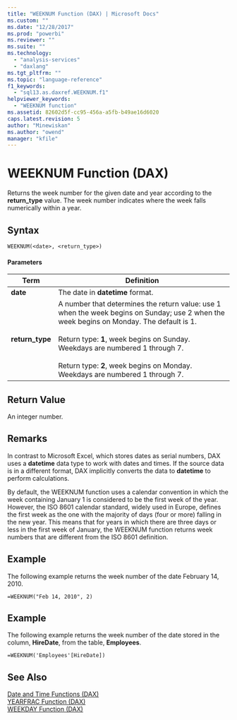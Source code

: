 ```yaml
---
title: "WEEKNUM Function (DAX) | Microsoft Docs"
ms.custom: ""
ms.date: "12/28/2017"
ms.prod: "powerbi"
ms.reviewer: ""
ms.suite: ""
ms.technology: 
  - "analysis-services"
  - "daxlang"
ms.tgt_pltfrm: ""
ms.topic: "language-reference"
f1_keywords: 
  - "sql13.as.daxref.WEEKNUM.f1"
helpviewer_keywords: 
  - "WEEKNUM function"
ms.assetid: 82602d5f-cc95-456a-a5fb-b49ae16d6020
caps.latest.revision: 5
author: "Minewiskan"
ms.author: "owend"
manager: "kfile"
---
```

# WEEKNUM Function (DAX)
Returns the week number for the given date and year according to the **return_type** value. The week number indicates where the week falls numerically within a year.  
  
## Syntax  
  
```  
WEEKNUM(<date>, <return_type>)  
```  
  
#### Parameters  
  
|Term|Definition|  
|--------|--------------|  
|**date**|The date in **datetime** format.|  
|**return_type**|A number that determines the return value: use 1 when the week begins on Sunday; use 2 when the week begins on Monday. The default is 1.<br /><br />Return type: **1**, week begins on Sunday. Weekdays are numbered 1 through 7.<br /><br />Return type: **2**, week begins on Monday. Weekdays are numbered 1 through 7.|  
  
## Return Value  
An integer number.  
  
## Remarks  
In contrast to Microsoft Excel, which stores dates as serial numbers, DAX uses a **datetime** data type to work with dates and times. If the source data is in a different format, DAX implicitly converts the data to **datetime** to perform calculations.  
  
By default, the WEEKNUM function uses a calendar convention in which the week containing January 1 is considered to be the first week of the year. However, the ISO 8601 calendar standard, widely used in Europe, defines the first week as the one with the majority of days (four or more) falling in the new year. This means that for years in which there are three days or less in the first week of January, the WEEKNUM function returns week numbers that are different from the ISO 8601 definition.  
  
## Example  
The following example returns the week number of the date February 14, 2010.  
  
```  
=WEEKNUM("Feb 14, 2010", 2)  
```  
  
## Example  
The following example returns the week number of the date stored in the column, **HireDate**, from the table, **Employees**.  
  
```  
=WEEKNUM('Employees'[HireDate])  
```  
  
## See Also  
[Date and Time Functions &#40;DAX&#41;](date-and-time-functions-dax.md)  
[YEARFRAC Function &#40;DAX&#41;](yearfrac-function-dax.md)  
[WEEKDAY Function &#40;DAX&#41;](weekday-function-dax.md)  
  
